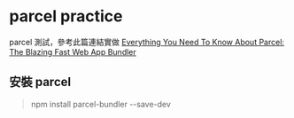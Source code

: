 # parcel practice
parcel 測試，參考此篇連結實做
[Everything You Need To Know About Parcel: The Blazing Fast Web App Bundler](https://medium.freecodecamp.org/all-you-need-to-know-about-parcel-dbe151b70082)

## 安裝 parcel
> npm install parcel-bundler --save-dev